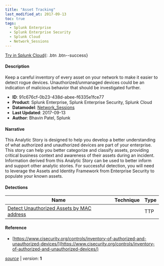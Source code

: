 ```yaml
---
title: "Asset Tracking"
last_modified_at: 2017-09-13
toc: true
tags:
  - Splunk Enterprise
  - Splunk Enterprise Security
  - Splunk Cloud
  - Network_Sessions
---
```


[Try in Splunk Cloud](https://www.splunk.com/en_us/cyber-security.html){: .btn .btn--success}

#### Description

Keep a careful inventory of every asset on your network to make it easier to detect rogue devices. Unauthorized/unmanaged devices could be an indication of malicious behavior that should be investigated further.

- **ID**: 91c676cf-0b23-438d-abee-f6335e1fce77
- **Product**: Splunk Enterprise, Splunk Enterprise Security, Splunk Cloud
- **Datamodel**: [Network_Sessions](https://docs.splunk.com/Documentation/CIM/latest/User/NetworkSessions)
- **Last Updated**: 2017-09-13
- **Author**: Bhavin Patel, Splunk

#### Narrative

This Analytic Story is designed to help you develop a better understanding of what authorized and unauthorized devices are part of your enterprise. This story can help you better categorize and classify assets, providing critical business context and awareness of their assets during an incident. Information derived from this Analytic Story can be used to better inform and support other analytic stories. For successful detection, you will need to leverage the Assets and Identity Framework from Enterprise Security to populate your known assets.

#### Detections

| Name        | Technique   | Type         |
| ----------- | ----------- |--------------|
| [Detect Unauthorized Assets by MAC address](/network/detect_unauthorized_assets_by_mac_address/) |  | TTP |

#### Reference

* [https://www.cisecurity.org/controls/inventory-of-authorized-and-unauthorized-devices/](https://www.cisecurity.org/controls/inventory-of-authorized-and-unauthorized-devices/)



[*source*](https://github.com/splunk/security_content/tree/develop/stories/asset_tracking.yml) \| *version*: **1**